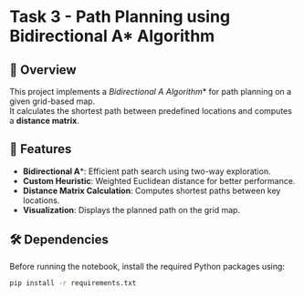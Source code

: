 # Task 3 - Path Planning using Bidirectional A* Algorithm

## 📌 Overview
This project implements a **Bidirectional A* Algorithm** for path planning on a given grid-based map.  
It calculates the shortest path between predefined locations and computes a **distance matrix**.

## 🚀 Features
- **Bidirectional A***: Efficient path search using two-way exploration.
- **Custom Heuristic**: Weighted Euclidean distance for better performance.
- **Distance Matrix Calculation**: Computes shortest paths between key locations.
- **Visualization**: Displays the planned path on the grid map.

## 🛠 Dependencies
Before running the notebook, install the required Python packages using:

```sh
pip install -r requirements.txt
